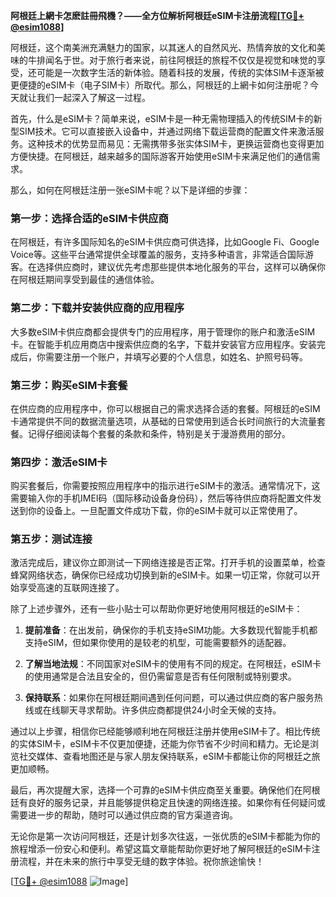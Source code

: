 **阿根廷上網卡怎麽註冊飛機？——全方位解析阿根廷eSIM卡注册流程[[TG💪+ @esim1088](https://t.me/s/esim1088)]**

阿根廷，这个南美洲充满魅力的国家，以其迷人的自然风光、热情奔放的文化和美味的牛排闻名于世。对于旅行者来说，前往阿根廷的旅程不仅仅是视觉和味觉的享受，还可能是一次数字生活的新体验。随着科技的发展，传统的实体SIM卡逐渐被更便捷的eSIM卡（电子SIM卡）所取代。那么，阿根廷的上網卡如何注册呢？今天就让我们一起深入了解这一过程。

首先，什么是eSIM卡？简单来说，eSIM卡是一种无需物理插入的传统SIM卡的新型SIM技术。它可以直接嵌入设备中，并通过网络下载运营商的配置文件来激活服务。这种技术的优势显而易见：无需携带多张实体SIM卡，更换运营商也变得更加方便快捷。在阿根廷，越来越多的国际游客开始使用eSIM卡来满足他们的通信需求。

那么，如何在阿根廷注册一张eSIM卡呢？以下是详细的步骤：

### 第一步：选择合适的eSIM卡供应商

在阿根廷，有许多国际知名的eSIM卡供应商可供选择，比如Google Fi、Google Voice等。这些平台通常提供全球覆盖的服务，支持多种语言，非常适合国际游客。在选择供应商时，建议优先考虑那些提供本地化服务的平台，这样可以确保你在阿根廷期间享受到最佳的通信体验。

### 第二步：下载并安装供应商的应用程序

大多数eSIM卡供应商都会提供专门的应用程序，用于管理你的账户和激活eSIM卡。在智能手机应用商店中搜索供应商的名字，下载并安装官方应用程序。安装完成后，你需要注册一个账户，并填写必要的个人信息，如姓名、护照号码等。

### 第三步：购买eSIM卡套餐

在供应商的应用程序中，你可以根据自己的需求选择合适的套餐。阿根廷的eSIM卡通常提供不同的数据流量选项，从基础的日常使用到适合长时间旅行的大流量套餐。记得仔细阅读每个套餐的条款和条件，特别是关于漫游费用的部分。

### 第四步：激活eSIM卡

购买套餐后，你需要按照应用程序中的指示进行eSIM卡的激活。通常情况下，这需要输入你的手机IMEI码（国际移动设备身份码），然后等待供应商将配置文件发送到你的设备上。一旦配置文件成功下载，你的eSIM卡就可以正常使用了。

### 第五步：测试连接

激活完成后，建议你立即测试一下网络连接是否正常。打开手机的设置菜单，检查蜂窝网络状态，确保你已经成功切换到新的eSIM卡。如果一切正常，你就可以开始享受高速的互联网连接了。

除了上述步骤外，还有一些小贴士可以帮助你更好地使用阿根廷的eSIM卡：

1. **提前准备**：在出发前，确保你的手机支持eSIM功能。大多数现代智能手机都支持eSIM，但如果你使用的是较老的机型，可能需要额外的适配器。
   
2. **了解当地法规**：不同国家对eSIM卡的使用有不同的规定。在阿根廷，eSIM卡的使用通常是合法且安全的，但仍需留意是否有任何限制或特别要求。

3. **保持联系**：如果你在阿根廷期间遇到任何问题，可以通过供应商的客户服务热线或在线聊天寻求帮助。许多供应商都提供24小时全天候的支持。

通过以上步骤，相信你已经能够顺利地在阿根廷注册并使用eSIM卡了。相比传统的实体SIM卡，eSIM卡不仅更加便捷，还能为你节省不少时间和精力。无论是浏览社交媒体、查看地图还是与家人朋友保持联系，eSIM卡都能让你的阿根廷之旅更加顺畅。

最后，再次提醒大家，选择一个可靠的eSIM卡供应商至关重要。确保他们在阿根廷有良好的服务记录，并且能够提供稳定且快速的网络连接。如果你有任何疑问或需要进一步的帮助，随时可以通过供应商的官方渠道咨询。

无论你是第一次访问阿根廷，还是计划多次往返，一张优质的eSIM卡都能为你的旅程增添一份安心和便利。希望这篇文章能帮助你更好地了解阿根廷的eSIM卡注册流程，并在未来的旅行中享受无缝的数字体验。祝你旅途愉快！

[[TG💪+ @esim1088](https://t.me/s/esim1088) ![Image](https://i.postimg.cc/4NQfJmqS/Snipaste-2025-05-13-00-14-12.png)]